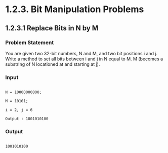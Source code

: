 # 1.2.3. Bit Manipulation Problems

## 1.2.3.1 Replace Bits in N by M

### Problem Statement

You are given two 32-bit numbers, N and M, and two bit positions i and j.
Write a method to set all bits between i and j in N equal to M.
M (becomes a substring of N locationed at and starting at j).

### Input

```Input

N = 10000000000;

M = 10101;

i = 2, j = 6

Output : 1001010100

```

### Output

```Output

1001010100

```
